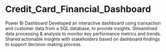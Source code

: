 # Credit_Card_Financial_Dashboard
Power Bi Dashboard
Developed an interactive dashboard using transaction and customer data from a SQL database, to provide insights.
Streamlined data processing & analysis to monitor key performance metrics and trends.
Shared actionable insights with stakeholders based on dashboard findings to support decision-making process. 
